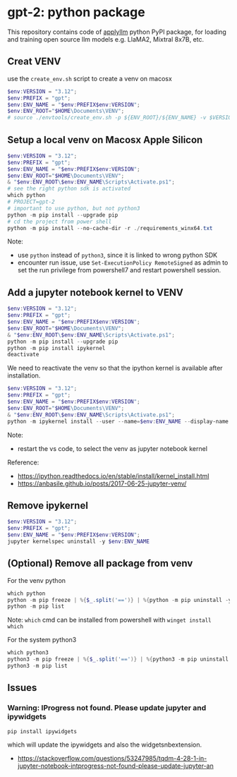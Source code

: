 # gpt-2: python package
This repository contains code of [applyllm](https://pypi.org/project/applyllm/) python PyPI package, for loading and training open source llm models e.g. LlaMA2, Mixtral 8x7B, etc.

## Creat VENV
use the `create_env.sh` script to create a venv on macosx

```powershell
$env:VERSION = "3.12";
$env:PREFIX = "gpt";
$env:ENV_NAME = "$env:PREFIX$env:VERSION";
$env:ENV_ROOT="$HOME\Documents\VENV";
# source ./envtools/create_env.sh -p ${ENV_ROOT}/${ENV_NAME} -v $VERSION
```

## Setup a local venv on Macosx Apple Silicon
```powershell
$env:VERSION = "3.12";
$env:PREFIX = "gpt";
$env:ENV_NAME = "$env:PREFIX$env:VERSION";
$env:ENV_ROOT="$HOME\Documents\VENV";
& "$env:ENV_ROOT\$env:ENV_NAME\Scripts\Activate.ps1";
# see the right python sdk is activated
which python
# PROJECT=gpt-2
# important to use python, but not python3
python -m pip install --upgrade pip
# cd the project from power shell
python -m pip install --no-cache-dir -r ./requirements_winx64.txt
```
Note:
* use `python` instead of `python3`, since it is linked to wrong python SDK 
* encounter run issue, use `Set-ExecutionPolicy RemoteSigned` as admin to set the run privilege from powershell7 and restart powershell session.

## Add a jupyter notebook kernel to VENV
```powershell
$env:VERSION = "3.12";
$env:PREFIX = "gpt";
$env:ENV_NAME = "$env:PREFIX$env:VERSION";
$env:ENV_ROOT="$HOME\Documents\VENV";
& "$env:ENV_ROOT\$env:ENV_NAME\Scripts\Activate.ps1";
python -m pip install --upgrade pip
python -m pip install ipykernel
deactivate
```

We need to reactivate the venv so that the ipython kernel is available after installation.
```powershell
$env:VERSION = "3.12";
$env:PREFIX = "gpt";
$env:ENV_NAME = "$env:PREFIX$env:VERSION";
$env:ENV_ROOT="$HOME\Documents\VENV";
& "$env:ENV_ROOT\$env:ENV_NAME\Scripts\Activate.ps1";
python -m ipykernel install --user --name=$env:ENV_NAME --display-name $env:ENV_NAME;
```
Note: 
* restart the vs code, to select the venv as jupyter notebook kernel

Reference:
* https://ipython.readthedocs.io/en/stable/install/kernel_install.html
* https://anbasile.github.io/posts/2017-06-25-jupyter-venv/

## Remove ipykernel
```powershell
$env:VERSION = "3.12";
$env:PREFIX = "gpt";
$env:ENV_NAME = "$env:PREFIX$env:VERSION";
jupyter kernelspec uninstall -y $env:ENV_NAME
```

## (Optional) Remove all package from venv
For the venv python
```powershell
which python
python -m pip freeze | %{$_.split('==')} | %{python -m pip uninstall -y $_}
python -m pip list
```

Note: `which` cmd can be installed from powershell with `winget install which`

For the system python3
```powershell
which python3
python3 -m pip freeze | %{$_.split('==')} | %{python3 -m pip uninstall -y $_}
python3 -m pip list
```

## Issues

### Warning: IProgress not found. Please update jupyter and ipywidgets
```powershell
pip install ipywidgets
```
which will update the ipywidgets and also the widgetsnbextension.

* https://stackoverflow.com/questions/53247985/tqdm-4-28-1-in-jupyter-notebook-intprogress-not-found-please-update-jupyter-an